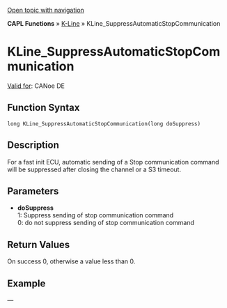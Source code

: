 [Open topic with navigation](../../../../../CANoeDEFamily.htm#Topics/CAPLFunctions/KLine/Functions/CAPLfunctionKLineSuppressAutomaticStopCommunication.md)

**CAPL Functions** » [K-Line](../CAPLfunctionsKLineOverview.md) » KLine_SuppressAutomaticStopCommunication

# KLine_SuppressAutomaticStopCommunication

[Valid for](../../../Shared/FeatureAvailability.md): CANoe DE

## Function Syntax

```
long KLine_SuppressAutomaticStopCommunication(long doSuppress)
```

## Description

For a fast init ECU, automatic sending of a Stop communication command will be suppressed after closing the channel or a S3 timeout.

## Parameters

- **doSuppress**  
  1: Suppress sending of stop communication command  
  0: do not suppress sending of stop communication command

## Return Values

On success 0, otherwise a value less than 0.

## Example

—
